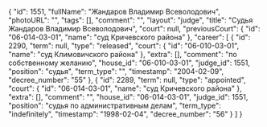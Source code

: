 {
    "id": 1551,
    "fullName": "Жандаров Владимир Всеволодович",
    "photoURL": "",
    "tags": [],
    "comment": "",
    "layout": "judge",
    "title": "Судья Жандаров Владимир Всеволодович",
    "court": null,
    "previousCourt": {
        "id": "06-014-03-01",
        "name": "суд Кричевского района"
    },
    "career": [
        {
            "id": 2290,
            "term": null,
            "type": "released",
            "court": {
                "id": "06-010-03-01",
                "name": "суд Климовичского района"
            },
            "extra": [],
            "comment": "по собственному желанию",
            "house_id": "06-010-03-01",
            "judge_id": 1551,
            "position": "судья",
            "term_type": "",
            "timestamp": "2004-02-09",
            "decree_number": "55"
        },
        {
            "id": 2289,
            "term": null,
            "type": "appointed",
            "court": {
                "id": "06-014-03-01",
                "name": "суд Кричевского района"
            },
            "extra": [],
            "comment": "",
            "house_id": "06-014-03-01",
            "judge_id": 1551,
            "position": "судья по административным делам",
            "term_type": "indefinitely",
            "timestamp": "1998-02-04",
            "decree_number": "56"
        }
    ]
}